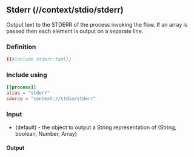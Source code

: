 ## Stderr (//context/stdio/stderr)
Output text to the STDERR of the process invoking the flow. If an array is passed then each element
is output on a separate line.

### Definition
```toml
{{#include stderr.toml}}
```

### Include using
```toml
[[process]]
alias = "stderr"
source = "context://stdio/stderr"
```

### Input
* (default) - the object to output a String representation of (String, boolean, Number, Array)

#### Output